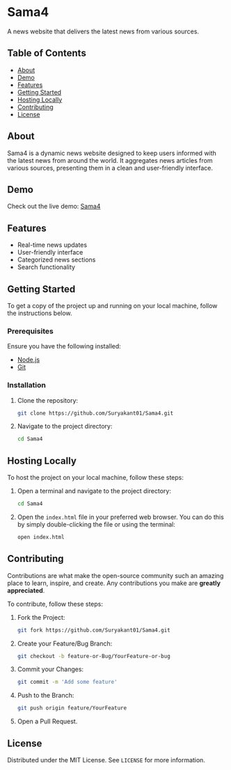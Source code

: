 # Sama4

A news website that delivers the latest news from various sources.

## Table of Contents

- [About](#about)
- [Demo](#demo)
- [Features](#features)
- [Getting Started](#getting-started)
- [Hosting Locally](#hosting-locally)
- [Contributing](#contributing)
- [License](#license)

## About

Sama4 is a dynamic news website designed to keep users informed with the latest news from around the world. It aggregates news articles from various sources, presenting them in a clean and user-friendly interface.

## Demo

Check out the live demo: [Sama4](https://suryakant01.github.io/Sama4/)

## Features

- Real-time news updates
- User-friendly interface
- Categorized news sections
- Search functionality

## Getting Started

To get a copy of the project up and running on your local machine, follow the instructions below.

### Prerequisites

Ensure you have the following installed:
- [Node.js](https://nodejs.org/)
- [Git](https://git-scm.com/)

### Installation

1. Clone the repository:
    ```sh
    git clone https://github.com/Suryakant01/Sama4.git
    ```
2. Navigate to the project directory:
    ```sh
    cd Sama4
    ```

## Hosting Locally

To host the project on your local machine, follow these steps:

1. Open a terminal and navigate to the project directory:
    ```sh
    cd Sama4
    ```
2. Open the `index.html` file in your preferred web browser. You can do this by simply double-clicking the file or using the terminal:
    ```sh
    open index.html
    ```

## Contributing

Contributions are what make the open-source community such an amazing place to learn, inspire, and create. Any contributions you make are **greatly appreciated**.

To contribute, follow these steps:

1. Fork the Project:
    ```sh
    git fork https://github.com/Suryakant01/Sama4.git
    ```
2. Create your Feature/Bug Branch:
    ```sh
    git checkout -b feature-or-Bug/YourFeature-or-bug
    ```
3. Commit your Changes:
    ```sh
    git commit -m 'Add some feature'
    ```
4. Push to the Branch:
    ```sh
    git push origin feature/YourFeature
    ```
5. Open a Pull Request.

## License

Distributed under the MIT License. See `LICENSE` for more information.
